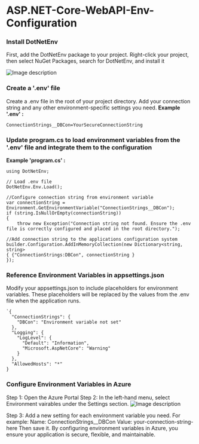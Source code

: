 # ASP.NET-Core-WebAPI-Env-Configuration

### Install DotNetEnv
First, add the DotNetEnv package to your project. Right-click your project, then select NuGet Packages, search for DotNetEnv, and install it

![Image description](https://dev-to-uploads.s3.amazonaws.com/uploads/articles/soe4isd9n1dapu8ox6zd.png)

### Create a '.env' file
Create a .env file in the root of your project directory. Add your connection string and any other environment-specific settings you need.
**Example '.env' :**
```
ConnectionStrings__DBCon=YourSecureConnectionString
```
### Update program.cs to load environment variables from the '.env' file and integrate them to the configuration

**Example 'program.cs' :**
```
using DotNetEnv;

// Load .env file
DotNetEnv.Env.Load();

//Configure connection string from environment variable
var connectionString = Environment.GetEnvironmentVariable("ConnectionStrings__DBCon");
if (string.IsNullOrEmpty(connectionString))
{
    throw new Exception("Connection string not found. Ensure the .env file is correctly configured and placed in the root directory.");

//Add connection string to the applications configuration system
builder.Configuration.AddInMemoryCollection(new Dictionary<string, string>
{ {"ConnectionStrings:DBCon", connectionString }
});

```
### Reference Environment Variables in appsettings.json
Modify your appsettings.json to include placeholders for environment variables. These placeholders will be replaced by the values from the .env file when the application runs.

```
`{
  "ConnectionStrings": {
    "DBCon": "Environment variable not set"
  },
  "Logging": {
    "LogLevel": {
      "Default": "Information",
      "Microsoft.AspNetCore": "Warning"
    }
  },
  "AllowedHosts": "*"
}
```
### Configure Environment Variables in Azure
Step 1: Open the Azure Portal
Step 2: In the left-hand menu, select Environment vairables under the Settings section.
![Image description](https://dev-to-uploads.s3.amazonaws.com/uploads/articles/em8xw4dw9o2ty0wsf2mp.png)

Step 3: Add a new setting for each environment variable you need. For example:
Name: ConnectionStrings__DBCon
Value: your-connection-string-here
Then save it.
By configuring environment variables in Azure, you ensure your application is secure, flexible, and maintainable.







